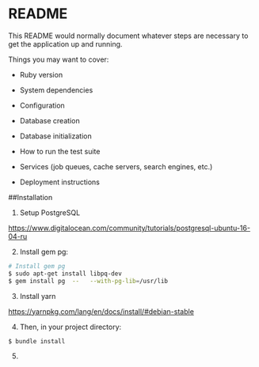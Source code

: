 # README

This README would normally document whatever steps are necessary to get the
application up and running.

Things you may want to cover:

* Ruby version

* System dependencies

* Configuration

* Database creation

* Database initialization

* How to run the test suite

* Services (job queues, cache servers, search engines, etc.)

* Deployment instructions

##Installation

1. Setup PostgreSQL

  https://www.digitalocean.com/community/tutorials/postgresql-ubuntu-16-04-ru

2. Install gem pg:

  ```sh
  # Install gem pg
  $ sudo apt-get install libpq-dev
  $ gem install pg  --   --with-pg-lib=/usr/lib
  ```
3. Install yarn

  https://yarnpkg.com/lang/en/docs/install/#debian-stable

4. Then, in your project directory:

  ```sh
  $ bundle install
  ```

5.   
